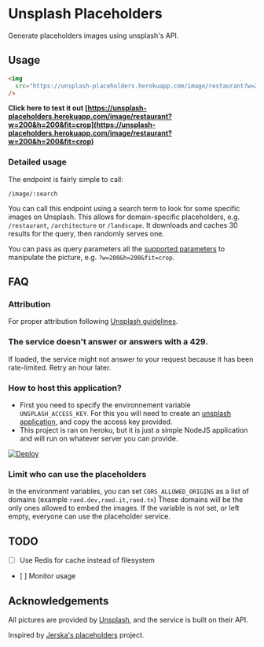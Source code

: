# Unsplash Placeholders

Generate placeholders images using unsplash's API.

## Usage

```html
<img
  src="https://unsplash-placeholders.herokuapp.com/image/restaurant?w=200&h=200&fit=crop"
/>
```

**Click here to test it out [https://unsplash-placeholders.herokuapp.com/image/restaurant?w=200&h=200&fit=crop](https://unsplash-placeholders.herokuapp.com/image/restaurant?w=200&h=200&fit=crop)**

### Detailed usage

The endpoint is fairly simple to call:

```
/image/:search
```

You can call this endpoint using a search term to look for some specific images on Unsplash.
This allows for domain-specific placeholders, e.g. `/restaurant`, `/architecture` or `/landscape`.
It downloads and caches 30 results for the query, then randomly serves one.

You can pass as query parameters all the [supported parameters](https://unsplash.com/documentation#supported-parameters) to manipulate the picture, e.g. `?w=200&h=200&fit=crop`.

## FAQ

### Attribution

For proper attribution following [Unsplash guidelines](https://unsplash.com/documentation#guidelines--crediting).

### The service doesn't answer or answers with a 429.

If loaded, the service might not answer to your request because it has been rate-limited.
Retry an hour later.

### How to host this application?

- First you need to specify the environnement variable `UNSPLASH_ACCESS_KEY`. For this you will need to create an [unsplash application](https://unsplash.com/developers), and copy the access key provided.
- This project is ran on heroku, but it is just a simple NodeJS application and will run on whatever server you can provide.

[![Deploy](https://www.herokucdn.com/deploy/button.svg)](https://heroku.com/deploy?template=https://github.com/RaedsLab/placeholders)

### Limit who can use the placeholders

In the environment variables, you can set `CORS_ALLOWED_ORIGINS` as a list of domains (example `raed.dev,raed.it,raed.tn`) These domains will be the only ones allowed to embed the images. If the variable is not set, or left empty, everyone can use the placeholder service.

## TODO

- [ ] Use Redis for cache instead of filesystem
- [ ] Monitor usage

## Acknowledgements

All pictures are provided by [Unsplash](https://unsplash.com/), and the service is built on their API.

Inspired by [Jerska's placeholders](https://github.com/Jerska/placeholders) project.
